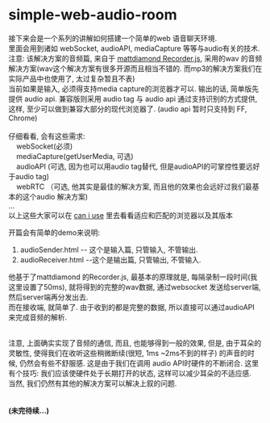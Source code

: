 simple-web-audio-room
=====================

接下来会是一个系列的讲解如何搭建一个简单的web 语音聊天环境.<br />
里面会用到诸如 webSocket, audioAPI, mediaCapture 等等与audio有关的技术.<br />
注意: 该解决方案的音频篇, 来自于 <a href="https://github.com/mattdiamond/Recorderjs">mattdiamond  Recorder.js</a>, 采用的wav 的音频解决方案(wav这个解决方案有很多开源而且相当不错的. 而mp3的解决方案我们在实际产品中也使用了, 太过复杂暂且不表)<br />
当前如果是输入, 必须得支持media capture的浏览器才可以. 输出的话, 简单版先提供 audio api. 兼容版则采用 audio tag 与 audio api 通过支持识别的方式提供, 这样, 至少可以做到兼容大部分的现代浏览器了. (audio api 暂时只支持到 FF, Chrome)<br />
<br />
仔细看看, 会有这些需求: <br />
 &nbsp;  &nbsp; webSocket(必须)<br />
 &nbsp;  &nbsp; mediaCapture(getUserMedia, 可选)<br />
 &nbsp;  &nbsp; audioAPI (可选, 因为也可以用audio tag替代, 但是audioAPI的可掌控性要远好于audio tag)<br />
 &nbsp;  &nbsp; webRTC （可选, 他其实是最佳的解决方案, 而且他的效果也会远好过我们最基本的这个audio 解决方案)<br />
 ... <br />
以上这些大家可以在 <a href="http://caniuse.com">can i use</a> 里去看看适应和匹配的浏览器以及其版本<br /> 
 
开篇会有简单的demo来说明:<br />
1. audioSender.html  -- 这个是输入篇, 只管输入, 不管输出.<br />
2. audioReceiver.html --这个是输出篇, 只管输出, 不管输入.<br />

他基于了mattdiamond 的Recorder.js, 最基本的原理就是, 每隔录制一段时间(我这里设置了50ms), 就将得到的完整的wav数据, 通过websocket 发送给server端, 然后server端再分发出去.<br />
而在接收端, 就简单了. 由于收到的都是完整的数据, 所以直接可以通过audioAPI 来完成音频的解析.<br /><br />

注意, 上面确实实现了音频的通信, 而且, 也能够得到一般的效果, 但是, 由于耳朵的灵敏性, 使得我们在收听这些稍微断续(很短, 1ms ~2ms不到的样子) 的声音的时候, 仍然会有些不舒服感. 这是由于我们在调用 audio API时硬件的不断闭合. 这里有个技巧: 我们应该使硬件处于长期打开的状态, 这样可以减少耳朵的不适应感. <br />
当然, 我们仍然有其他的解决方案可以解决上叙的问题. <br />
<br /><br />
<strong>(未完待续...)</strong>